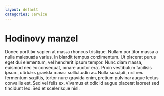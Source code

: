 ```yaml
---
layout: default
categories: service
---
```


# Hodinovy manzel

Donec porttitor sapien at massa rhoncus tristique. Nullam porttitor massa a nulla malesuada varius. In blandit tempus condimentum. Ut placerat purus eget dui elementum, vel hendrerit ipsum tempor. Nunc diam massa, euismod nec ex consequat, ornare auctor erat. Proin vestibulum facilisis ipsum, ultricies gravida massa sollicitudin ac. Nulla suscipit, nisl nec fermentum sagittis, tortor nunc gravida enim, pretium pulvinar augue lectus convallis est. Sed vel felis ex. Vivamus et odio id augue placerat laoreet sed tincidunt leo. Sed et scelerisque nisl.
